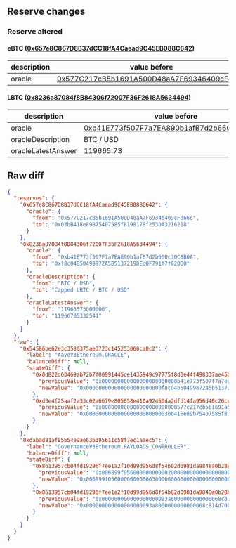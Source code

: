 ## Reserve changes

### Reserve altered

#### eBTC ([0x657e8C867D8B37dCC18fA4Caead9C45EB088C642](https://etherscan.io/address/0x657e8C867D8B37dCC18fA4Caead9C45EB088C642))

| description | value before | value after |
| --- | --- | --- |
| oracle | [0x577C217cB5b1691A500D48aA7F69346409cFd668](https://etherscan.io/address/0x577C217cB5b1691A500D48aA7F69346409cFd668) | [0x03bB418e89B75407585f8198178f253DA3216218](https://etherscan.io/address/0x03bB418e89B75407585f8198178f253DA3216218) |


#### LBTC ([0x8236a87084f8B84306f72007F36F2618A5634494](https://etherscan.io/address/0x8236a87084f8B84306f72007F36F2618A5634494))

| description | value before | value after |
| --- | --- | --- |
| oracle | [0xb41E773f507F7a7EA890b1afB7d2b660c30C8B0A](https://etherscan.io/address/0xb41E773f507F7a7EA890b1afB7d2b660c30C8B0A) | [0xf8c04B50499872A5B5137219DEc0F791f7f620D0](https://etherscan.io/address/0xf8c04B50499872A5B5137219DEc0F791f7f620D0) |
| oracleDescription | BTC / USD | Capped LBTC / BTC / USD |
| oracleLatestAnswer | 119665.73 | 119667.05332541 |


## Raw diff

```json
{
  "reserves": {
    "0x657e8C867D8B37dCC18fA4Caead9C45EB088C642": {
      "oracle": {
        "from": "0x577C217cB5b1691A500D48aA7F69346409cFd668",
        "to": "0x03bB418e89B75407585f8198178f253DA3216218"
      }
    },
    "0x8236a87084f8B84306f72007F36F2618A5634494": {
      "oracle": {
        "from": "0xb41E773f507F7a7EA890b1afB7d2b660c30C8B0A",
        "to": "0xf8c04B50499872A5B5137219DEc0F791f7f620D0"
      },
      "oracleDescription": {
        "from": "BTC / USD",
        "to": "Capped LBTC / BTC / USD"
      },
      "oracleLatestAnswer": {
        "from": "11966573000000",
        "to": "11966705332541"
      }
    }
  },
  "raw": {
    "0x54586be62e3c3580375ae3723c145253060ca0c2": {
      "label": "AaveV3Ethereum.ORACLE",
      "balanceDiff": null,
      "stateDiff": {
        "0x0d822d63469ab72b7f00991445ce1436949c97775f8d0e44f498337ae450a252": {
          "previousValue": "0x000000000000000000000000b41e773f507f7a7ea890b1afb7d2b660c30c8b0a",
          "newValue": "0x000000000000000000000000f8c04b50499872a5b5137219dec0f791f7f620d0"
        },
        "0xd3e4f25aaf2a33c02a6679e805658e410a92450da2dfd14fa956d40c26cc3b62": {
          "previousValue": "0x000000000000000000000000577c217cb5b1691a500d48aa7f69346409cfd668",
          "newValue": "0x00000000000000000000000003bb418e89b75407585f8198178f253da3216218"
        }
      }
    },
    "0xdabad81af85554e9ae636395611c58f7ec1aaec5": {
      "label": "GovernanceV3Ethereum.PAYLOADS_CONTROLLER",
      "balanceDiff": null,
      "stateDiff": {
        "0x8613957cb04fd19296f7ee1a2f10d99d956d8f54b02d0981da9848a0b28e8c1f": {
          "previousValue": "0x006899f056000000000002000000000000000000000000000000000000000000",
          "newValue": "0x006899f056000000000003000000000000000000000000000000000000000000"
        },
        "0x8613957cb04fd19296f7ee1a2f10d99d956d8f54b02d0981da9848a0b28e8c20": {
          "previousValue": "0x000000000000000000093a8000000000000068c814d700000000000000000000",
          "newValue": "0x000000000000000000093a8000000000000068c814d70000000000006899f057"
        }
      }
    }
  }
}
```